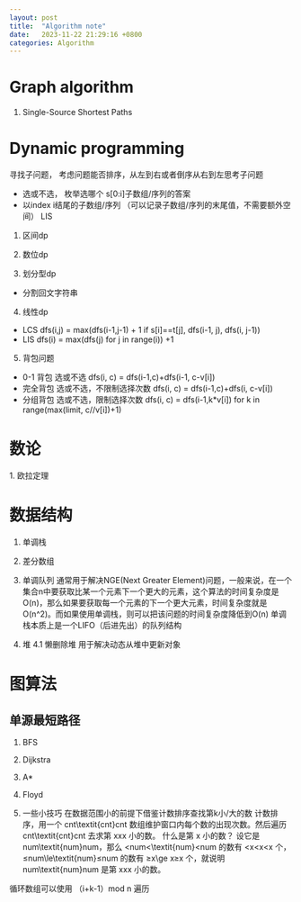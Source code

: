 ```yaml
---
layout: post
title:  "Algorithm note"
date:   2023-11-22 21:29:16 +0800
categories: Algorithm
---
```

<h1>Graph algorithm</h1>

1. Single-Source Shortest Paths

<h1>Dynamic programming</h1>
寻找子问题， 考虑问题能否排序，从左到右或者倒序从右到左思考子问题

- 选或不选， 枚举选哪个 s[0:i]子数组/序列的答案
- 以index i结尾的子数组/序列 （可以记录子数组/序列的末尾值，不需要额外空间）  LIS



1. 区间dp

2. 数位dp

3. 划分型dp
 - 分割回文字符串

4. 线性dp
 - LCS  dfs(i,j) = max(dfs(i-1,j-1) + 1 if s[i]==t[j], dfs(i-1, j), dfs(i, j-1))
 - LIS  dfs(i) = max(dfs(j) for j in range(i)) +1

5. 背包问题
 - 0-1 背包 选或不选 dfs(i, c) = dfs(i-1,c)+dfs(i-1, c-v[i])
 - 完全背包  选或不选，不限制选择次数  dfs(i, c) = dfs(i-1,c)+dfs(i, c-v[i])
 - 分组背包  选或不选，限制选择次数    dfs(i, c) = dfs(i-1,k*v[i]) for k in range(max(limit, c//v[i])+1)

<h1>数论</h1>
1. 欧拉定理

<h1>数据结构</h1>

1. 单调栈


2. 差分数组

3. 单调队列
  通常用于解决NGE(Next Greater Element)问题，一般来说，在一个集合n中要获取比某一个元素下一个更大的元素，这个算法的时间复杂度是O(n)，那么如果要获取每一个元素的下一个更大元素，时间复杂度就是O(n^2)。而如果使用单调栈，则可以把该问题的时间复杂度降低到O(n)
  单调栈本质上是一个LIFO（后进先出）的队列结构
  
4. 堆
4.1 懒删除堆 
  用于解决动态从堆中更新对象
<h1>图算法</h1>

<h2>单源最短路径</h2>

1. BFS

2. Dijkstra

3. A*

4. Floyd

5. 一些小技巧
在数据范围小的前提下借鉴计数排序查找第k小/大的数
计数排序，用一个 cnt\textit{cnt}cnt 数组维护窗口内每个数的出现次数。然后遍历 cnt\textit{cnt}cnt 去求第 xxx 小的数。
什么是第 x 小的数？
设它是 num\textit{num}num，那么 <num<\textit{num}<num 的数有 <x<x<x 个，≤num\le\textit{num}≤num 的数有 ≥x\ge x≥x 个，就说明 num\textit{num}num 是第 xxx 小的数。

循环数组可以使用 （i+k-1）mod n 遍历

